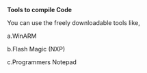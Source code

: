 **Tools to compile Code**

You can use the freely downloadable tools like,

a.WinARM

b.Flash Magic (NXP)

c.Programmers Notepad